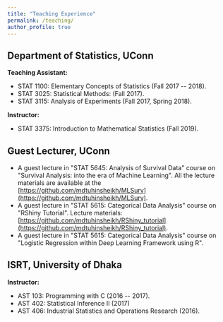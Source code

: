 ```yaml
---
title: "Teaching Experience"
permalink: /teaching/
author_profile: true
---
```


## Department of Statistics, UConn
**Teaching Assistant:**
* STAT 1100: Elementary Concepts of Statistics (Fall 2017 -- 2018).
* STAT 3025: Statistical Methods: (Fall 2017).
* STAT 3115: Analysis of Experiments (Fall 2017, Spring 2018).

**Instructor:** 
* STAT 3375: Introduction to Mathematical Statistics (Fall 2019).

## Guest Lecturer, UConn
* A guest lecture in "STAT 5645: Analysis of Survival Data" course on 
"Survival Analysis: into the era of Machine Learning". 
All the lecture materials are available at the 
[https://github.com/mdtuhinsheikh/MLSurv](https://github.com/mdtuhinsheikh/MLSurv).
* A guest lecture in "STAT 5615: Categorical Data Analysis" course on "RShiny Tutorial". 
Lecture materials: [https://github.com/mdtuhinsheikh/RShiny_tutorial](https://github.com/mdtuhinsheikh/RShiny_tutorial).
* A guest lecture in "STAT 5615: Categorical Data Analysis" course on 
"Logistic Regression within Deep Learning Framework using R".

## ISRT, University of Dhaka
**Instructor:**
* AST 103: Programming with C (2016 -- 2017).
* AST 402: Statistical Inference II (2017)
* AST 406: Industrial Statistics and Operations Research (2016).


